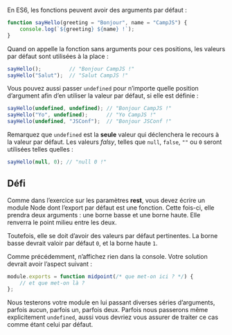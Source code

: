 En ES6, les fonctions peuvent avoir des arguments par défaut :

```js
function sayHello(greeting = "Bonjour", name = "CampJS") {
    console.log(`${greeting} ${name} !`);
}
```

Quand on appelle la fonction sans arguments pour ces positions, les valeurs
par défaut sont utilisées à la place :

```js
sayHello();         // "Bonjour CampJS !"
sayHello("Salut");  // "Salut CampJS !"
```

Vous pouvez aussi passer `undefined` pour n’importe quelle position d’argument
afin d’en utiliser la valeur par défaut, si elle est définie :

```js
sayHello(undefined, undefined); // "Bonjour CampJS !"
sayHello("Yo", undefined);      // "Yo CampJS !"
sayHello(undefined, "JSConf");  // "Bonjour JSConf !"
```

Remarquez que `undefined` est la **seule** valeur qui déclenchera le recours
à la valeur par défaut.  Les valeurs *falsy*, telles que `null`, `false`, `""`
ou `0` seront utilisées telles quelles :

```js
sayHello(null, 0); // "null 0 !"
```

## Défi

Comme dans l’exercice sur les paramètres **rest**, vous devez écrire un
module Node dont l’export par défaut est une fonction.  Cette fois-ci, elle
prendra deux arguments : une borne basse et une borne haute.  Elle renverra
le point milieu entre les deux.

Toutefois, elle se doit d’avoir des valeurs par défaut pertinentes.  La borne
basse devrait valoir par défaut `0`, et la borne haute `1`.

Comme précédemment, n’affichez rien dans la console.  Votre solution devrait
avoir l’aspect suivant :

```js
module.exports = function midpoint(/* que met-on ici ? */) {
    // et que met-on là ?
};
```

Nous testerons votre module en lui passant diverses séries d’arguments,
parfois aucun, parfois un, parfois deux.  Parfois nous passerons même
explicitement `undefined`, aussi vous devriez vous assurer de traiter ce
cas comme étant celui par défaut.
